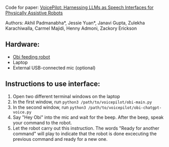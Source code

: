 Code for paper: [VoicePilot: Harnessing LLMs as Speech Interfaces for Physically Assistive Robots](https://dl.acm.org/doi/10.1145/3654777.3676401)

Authors: Akhil Padmanabha*, Jessie Yuan*, Janavi Gupta, Zulekha Karachiwalla, Carmel Majidi, Henny Admoni, Zackory Erickson

Hardware: 
-
- [Obi feeding robot](https://meetobi.com/)
- Laptop
- External USB-connected mic (optional)

Instructions to use interface: 
- 
1. Open two different terminal windows on the laptop
2. In the first window, run `python3 /path/to/voicepilot/obi-main.py`
3. In the second window, run `python3 /path/to/voicepilot/obi-chatgpt-voice.py`
4. Say "Hey Obi" into the mic and wait for the beep. After the beep, speak your command to the robot.
5. Let the robot carry out this instruction. The words "Ready for another command" will play to indicate that the robot is done excecuting the previous command and ready for a new one. 
